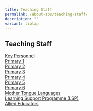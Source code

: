 ```yaml
---
title: Teaching Staff
permalink: /about-zps/teaching-staff/
description: ""
variant: tiptap
---
```

<h2><strong>Teaching Staff</strong></h2>
<p><a href="/list-of-teaching-staff/key-personnel/" rel="noopener noreferrer nofollow" target="_blank">Key Personnel</a> 
<br><a href="/list-of-teaching-staff/primary-1/" rel="noopener noreferrer nofollow" target="_blank">Primary 1</a> 
<br><a href="/list-of-teaching-staff/primary-2/" rel="noopener noreferrer nofollow" target="_blank">Primary 2</a> 
<br><a href="/list-of-teaching-staff/primary-3/" rel="noopener noreferrer nofollow" target="_blank">Primary 3</a> 
<br><a href="/list-of-teaching-staff/primary-4/" rel="noopener noreferrer nofollow" target="_blank">Primary 4</a> 
<br><a href="/list-of-teaching-staff/primary-5/" rel="noopener noreferrer nofollow" target="_blank">Primary 5</a> 
<br><a href="/list-of-teaching-staff/primary-6/" rel="noopener noreferrer nofollow" target="_blank">Primary 6</a> 
<br><a href="/list-of-teaching-staff/mother-tongue-language-teachers/" rel="noopener noreferrer nofollow" target="_blank">Mother Tongue Languages</a> 
<br><a href="/list-of-teaching-staff/learning-support-programme-lsp/" rel="noopener noreferrer nofollow" target="_blank">Learning Support Programme (LSP)</a> 
<br><a href="/list-of-teaching-staff/allied-educators/" rel="noopener noreferrer nofollow" target="_blank">Allied Educators</a>
</p>